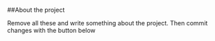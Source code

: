 ##About the project
<p>Remove all these and write something about the project. Then commit changes with the button below</p>

